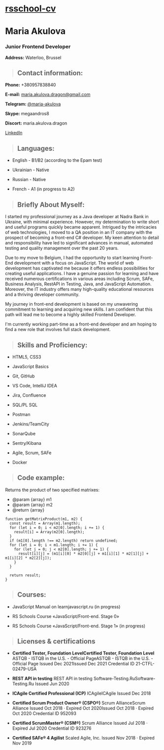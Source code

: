 [rsschool-cv](https://maria-akulova.github.io/rsschool-cv)
===
# Maria Akulova

### **Junior Frontend Developer**  
**Address:** Waterloo, Brussel

> ## Contact information: 
**Phone:** +380957838840

**E-mail:** maria.akulova.dragon@gmail.com

**Telegram:** [@maria-akulova](https://t.me/MariaAkulova)

**Skype:** megaandros8

**Discort:** maria.akulova.dragon

[LinkedIn](https://www.linkedin.com/in/maria-akulova-96b12220/)

> ## Languages:
* English - B1/B2 (according to the Epam test)

* Ukrainian - Native

* Russian - Native

* French - A1 (in progress to A2)

> ## Briefly About Myself:
I started my professional journey as a Java developer at Nadra Bank in Ukraine, with minimal experience. However, my determination to write short and useful programs quickly became apparent. Intrigued by the intricacies of web technologies, I moved to a QA position in an IT company with the prospect of becoming a front-end C# developer. My keen attention to detail and responsibility have led to significant advances in manual, automated testing and quality management over the past 20 years.

Due to my move to Belgium, I had the opportunity to start learning Front-End development with a focus on JavaScript. The world of web development has captivated me because it offers endless possibilities for creating useful applications. I have a genuine passion for learning and have received numerous certifications in various areas including Scrum, SAFe, Business Analysis, RestAPI in Testing, Java, and JavaScript Automation. Moreover, the IT industry offers many high-quality educational resources and a thriving developer community.

My journey in front-end development is based on my unwavering commitment to learning and acquiring new skills. I am confident that this path will lead me to become a highly skilled Frontend Developer.

I'm currently working part-time as a front-end developer and am hoping to find a new role that involves full stack development.

> ## Skills and Proficiency:
* HTML5, CSS3

* JavaScript Basics

* Git, GitHub

* VS Code, IntelliJ IDEA

* Jira, Confluence

* SQL/PL SQL

* Postman

* Jenkins/TeamCity

* SonarQube

* Sentry/Kibana

* Agile, Scrum, SAFe

* Docker

> ## Code example:
Returns the product of two specified matrixes:
 * @param {array} m1
 * @param {array} m2
 * @return {array}
```
function getMatrixProduct(m1, m2) {
  const result = Array(m1.length);
  for (let i = 0; i < m2[0].length; i += 1) {
    result[i] = Array(m2[0].length);
  }
  if (m1[0].length !== m2.length) return undefined;
  for (let i = 0; i < m1.length; i += 1) {
    for (let j = 0; j < m2[0].length; j += 1) {
      result[i][j] = (m1[i][0] * m2[0][j] + m1[i][1] * m2[1][j] + m1[i][2] * m2[2][j]);
    }
  }

  return result;
}
```


> ## Courses:
* JavaScript Manual on learnjavascript.ru (in progress)

* RS Schools Course «JavaScript/Front-end. Stage 0» 
* RS Schools Course «JavaScript/Front-end. Stage 1» (in progress)


> ## **Licenses & certifications**


- **Certified Tester, Foundation LevelCertified Tester, Foundation Level**
ASTQB - ISTQB in the U.S. - Official PageASTQB - ISTQB in the U.S. - Official Page
Issued Dec 2021Issued Dec 2021
Credential ID 21-CTFL-02479-USA

- **REST API in testing**
REST API in testing
Software-Testing.RuSoftware-Testing.Ru
Issued Jun 2020
- **ICAgile Certified Professional (ICP)**
ICAgileICAgile
Issued Dec 2018
- **Certified Scrum Product Owner® (CSPO®)**
Scrum AllianceScrum Alliance
Issued Oct 2018 · Expired Oct 2020Issued Oct 2018 · Expired   Oct 2020
Credential ID 952093

- **Certified ScrumMaster® (CSM®)**
Scrum Alliance
Issued Jul 2018 · Expired Jul 2020
Credential ID 923276

- **Certified SAFe® 4 Agilist**
Scaled Agile, Inc.
Issued Nov 2018 · Expired Nov 2019
